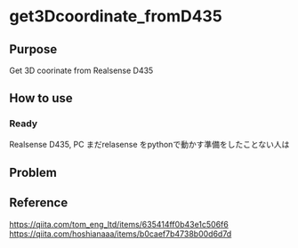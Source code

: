 # get3Dcoordinate_fromD435
## Purpose  
Get 3D coorinate from Realsense D435
## How to use  
### Ready  
Realsense D435, PC
まだrelasense をpythonで動かす準備をしたことない人は  
## Problem  

## Reference  
https://qiita.com/tom_eng_ltd/items/635414ff0b43e1c506f6  
https://qiita.com/hoshianaaa/items/b0caef7b4738b00d6d7d  
